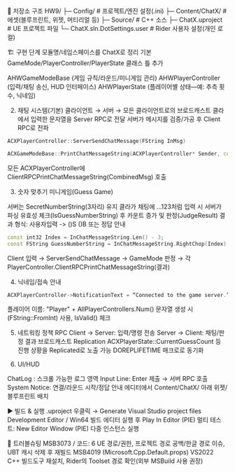 📁 저장소 구조
HW9/
├─ Config/                     # 프로젝트/엔진 설정(.ini)
├─ Content/ChatX/              # 에셋(블루프린트, 위젯, 머티리얼 등)
├─ Source/                     # C++ 소스
├─ ChatX.uproject              # UE 프로젝트 파일
└─ ChatX.sln.DotSettings.user  # Rider 사용자 설정(개인 로컬)

🏗️ 구현 단계
모듈명/네임스페이스를 ChatX로 정리
기본 GameMode/PlayerController/PlayerState 클래스 틀 추가

AHWGameModeBase (게임 규칙/라운드/미니게임 관리)
AHWPlayerController (입력/채팅 송신, HUD 인터페이스)
AHWPlayerState (플레이어별 상태—예: 추측 횟수, 닉네임)

2) 채팅 시스템(기본)
클라이언트 → 서버 → 모든 클라이언트로의 브로드캐스트
클라에서 입력한 문자열을 Server RPC로 전달
서버가 메시지를 검증/가공 후 Client RPC로 전파

```cpp
ACXPlayerController::ServerSendChatMessage(FString InMsg)

ACXGameModeBase::PrintChatMessageString(ACXPlayerController* Sender, const FString& Msg)
```
모든 ACXPlayerController에 ClientRPCPrintChatMessageString(CombinedMsg) 호출

3) 숫자 맞추기 미니게임(Guess Game)

서버는 SecretNumberString(3자리) 유지
클라가 채팅에 ...123처럼 입력 시 서버가 파싱
유효성 체크(IsGuessNumberString) 후 카운트 증가 및 판정(JudgeResult)
결과 형식: 사용자입력 -> ()S ()B 또는 정답 안내

```cpp
const int32 Index = InChatMessageString.Len() - 3;
const FString GuessNumberString = InChatMessageString.RightChop(Index);
```

Client 입력 → ServerSendChatMessage → GameMode 판정
→ 각 PlayerController.ClientRPCPrintChatMessageString(결과)

4) 닉네임/접속 안내

```cpp
ACXPlayerController->NotificationText = “Connected to the game server.”
```

플레이어 이름: "Player" + AllPlayerControllers.Num()
문자열 생성 시 (FString::FromInt) 사용, IsValid() 체크

5) 네트워킹 정책
RPC
Client → Server: 입력/명령 전송
Server → Client: 채팅/판정 결과 브로드캐스트
Replication
ACXPlayerState::CurrentGuessCount 등 진행 상황을 Replicated로 노출 가능
DOREPLIFETIME 매크로로 동기화

6) UI/HUD

ChatLog : 스크롤 가능한 로그 영역
Input Line: Enter 제출 → 서버 RPC 호출
System Notice: 연결/라운드 시작/정답 안내
에디터에서 Content/ChatX/ 아래 위젯/블루프린트 배치

▶️ 빌드 & 실행
.uproject 우클릭 → Generate Visual Studio project files
Development Editor / Win64 빌드
에디터 실행 후 Play In Editor (PIE)
멀티 테스트: New Editor Window (PIE) 다중 인스턴스 실행

🧰 트러블슈팅
MSB3073 / 코드: 6
UE 경로/권한, 프로젝트 경로 공백/한글 경로 이슈, UBT 캐시 삭제 후 재빌드
MSB4019 (Microsoft.Cpp.Default.props)
VS2022 C++ 빌드도구 재설치, Rider의 Toolset 경로 확인(외부 MSBuild 사용 권장)
